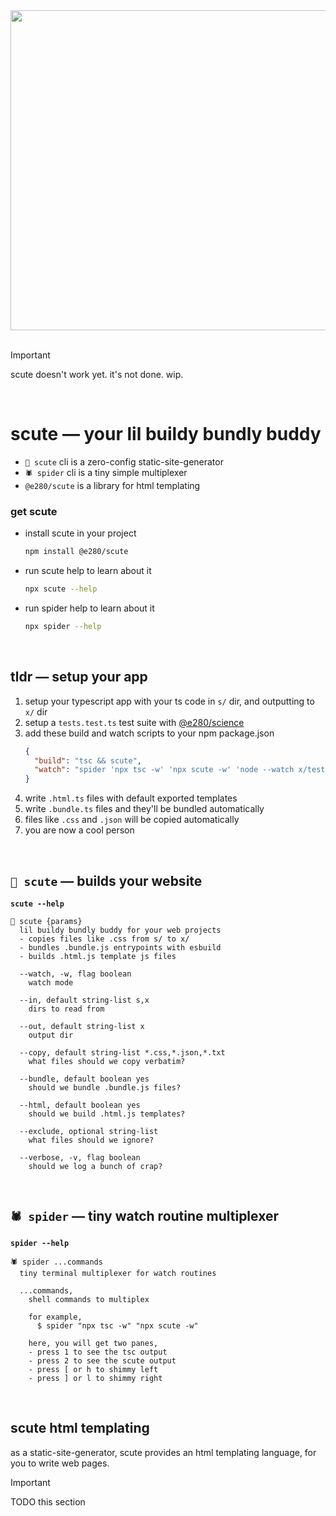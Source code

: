 
<div align="center"><img alt="" width="512" src="./assets/scute.avif"/></div>

<br/>

> [!IMPORTANT]  
> scute doesn't work yet. it's not done. wip.

<br/>

# scute — your lil buildy bundly buddy
- `🐢 scute` cli is a zero-config static-site-generator
- `🕷️ spider` cli is a tiny simple multiplexer
- `@e280/scute` is a library for html templating

### get scute
- install scute in your project
  ```sh
  npm install @e280/scute
  ```
- run scute help to learn about it
  ```sh
  npx scute --help
  ```
- run spider help to learn about it
  ```sh
  npx spider --help
  ```

<br/>

## tldr — setup your app
1. setup your typescript app with your ts code in `s/` dir, and outputting to `x/` dir
1. setup a `tests.test.ts` test suite with [@e280/science](https://github.com/e280/science)
1. add these build and watch scripts to your npm package.json
    ```json
    {
      "build": "tsc && scute",
      "watch": "spider 'npx tsc -w' 'npx scute -w' 'node --watch x/tests.test.js'"
    }
    ```
1. write `.html.ts` files with default exported templates
1. write `.bundle.ts` files and they'll be bundled automatically
1. files like `.css` and `.json` will be copied automatically
1. you are now a cool person

<br/>

## `🐢 scute` — builds your website

**`scute --help`**

```
🐢 scute {params}
  lil buildy bundly buddy for your web projects
  - copies files like .css from s/ to x/
  - bundles .bundle.js entrypoints with esbuild
  - builds .html.js template js files

  --watch, -w, flag boolean
    watch mode

  --in, default string-list s,x
    dirs to read from

  --out, default string-list x
    output dir

  --copy, default string-list *.css,*.json,*.txt
    what files should we copy verbatim?

  --bundle, default boolean yes
    should we bundle .bundle.js files?

  --html, default boolean yes
    should we build .html.js templates?

  --exclude, optional string-list
    what files should we ignore?

  --verbose, -v, flag boolean
    should we log a bunch of crap?
```

<br/>

## `🕷️ spider` — tiny watch routine multiplexer

**`spider --help`**

```
🕷️ spider ...commands
  tiny terminal multiplexer for watch routines

  ...commands,
    shell commands to multiplex

    for example,
      $ spider "npx tsc -w" "npx scute -w"

    here, you will get two panes,
    - press 1 to see the tsc output
    - press 2 to see the scute output
    - press [ or h to shimmy left
    - press ] or l to shimmy right
```

<br/>

## scute html templating

as a static-site-generator, scute provides an html templating language, for you to write web pages.

> [!IMPORTANT]  
> TODO this section

